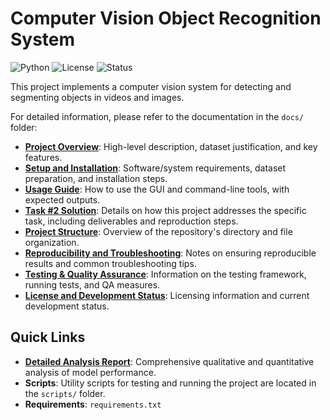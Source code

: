 # Computer Vision Object Recognition System

![Python](https://img.shields.io/badge/python-3.13-blue.svg)
![License](https://img.shields.io/badge/license-MIT-orange.svg)
![Status](https://img.shields.io/badge/status-development-yellow.svg)

This project implements a computer vision system for detecting and segmenting objects in videos and images. 

For detailed information, please refer to the documentation in the `docs/` folder:

- **[Project Overview](docs/project_overview.md)**: High-level description, dataset justification, and key features.
- **[Setup and Installation](docs/setup_installation.md)**: Software/system requirements, dataset preparation, and installation steps.
- **[Usage Guide](docs/usage_guide.md)**: How to use the GUI and command-line tools, with expected outputs.
- **[Task #2 Solution](docs/task2_solution.md)**: Details on how this project addresses the specific task, including deliverables and reproduction steps.
- **[Project Structure](docs/project_structure.md)**: Overview of the repository's directory and file organization.
- **[Reproducibility and Troubleshooting](docs/reproducibility_troubleshooting.md)**: Notes on ensuring reproducible results and common troubleshooting tips.
- **[Testing & Quality Assurance](docs/testing_qa.md)**: Information on the testing framework, running tests, and QA measures.
- **[License and Development Status](docs/license_development.md)**: Licensing information and current development status.

## Quick Links

- **[Detailed Analysis Report](REPORT.md)**: Comprehensive qualitative and quantitative analysis of model performance.
- **Scripts**: Utility scripts for testing and running the project are located in the `scripts/` folder.
- **Requirements**: `requirements.txt`